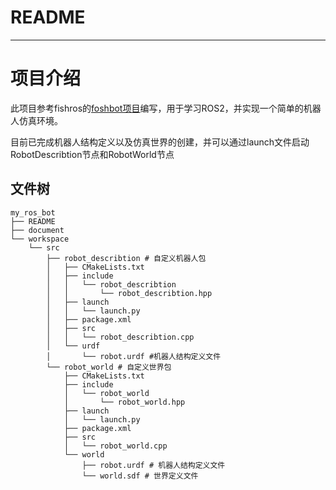 # README
---
# 项目介绍
此项目参考fishros的[foshbot项目](https://github.com/fishros/fishbot)编写，用于学习ROS2，并实现一个简单的机器人仿真环境。

目前已完成机器人结构定义以及仿真世界的创建，并可以通过launch文件启动RobotDescribtion节点和RobotWorld节点

## 文件树
```
my_ros_bot
├── README
├── document
└── workspace
    └── src
        ├── robot_describtion # 自定义机器人包
        │   ├── CMakeLists.txt
        │   ├── include
        │   │   └── robot_describtion
        │   │       └── robot_describtion.hpp
        │   ├── launch
        │   │   └── launch.py
        │   ├── package.xml
        │   ├── src
        │   │   └── robot_describtion.cpp
        │   └── urdf
        │       └── robot.urdf #机器人结构定义文件
        └── robot_world # 自定义世界包
            ├── CMakeLists.txt
            ├── include
            │   └── robot_world
            │       └── robot_world.hpp
            ├── launch
            │   └── launch.py
            ├── package.xml
            ├── src
            │   └── robot_world.cpp
            └── world
                ├── robot.urdf # 机器人结构定义文件
                └── world.sdf # 世界定义文件
```
